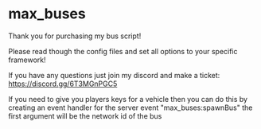 # max_buses

Thank you for purchasing my bus script!

Please read though the config files and set all options to your specific framework!

If you have any questions just join my discord and make a ticket: https://discord.gg/6T3MGnPGC5

If you need to give you players keys for a vehicle then you can do this by creating an event handler for the server event "max_buses:spawnBus" the first argument will be the network id of the bus
